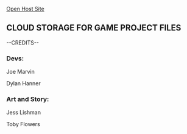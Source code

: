 <a href="https://0150gameserver.github.io">Open Host Site</a>

<h2>CLOUD STORAGE FOR GAME PROJECT FILES</h2>

--CREDITS--

<h3>Devs:</h3>
  <p>Joe Marvin</p>
  <p>Dylan Hanner</p>

<h3>Art and Story:</h3>
  <p>Jess Lishman</p>
  <p>Toby Flowers</p>
